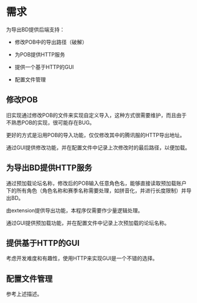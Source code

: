 # 需求

为导出BD提供后端支持：

- 修改POB中的导出路径（破解）

- 为POB提供HTTP服务
- 提供一个基于HTTP的GUI
- 配置文件管理

## 修改POB

旧实现通过修改POB的文件来实现自定义导入，这种方式很需要维护，而且由于不熟悉POB的实现，很可能存在BUG。

更好的方式是沿用POB的导入功能，仅仅修改其中的腾讯服的HTTP导出地址。

通过GUI提供修改功能，并在配置文件中记录上次修改时的最后路径，以便加载。

## 为导出BD提供HTTP服务

通过预加载论坛名称，修改后的POB输入任意角色名，能够直接读取预加载账户下的所有角色（角色名称和赛季名称需要处理，如拼音化，并进行长度限制）并导出BD。

由extension提供导出功能，本程序仅需要作少量逻辑处理。

通过GUI提供预加载功能，并在配置文件中记录上次预加载的论坛名称。

## 提供基于HTTP的GUI

考虑开发难度和有趣性，使用HTTP来实现GUI是一个不错的选择。

## 配置文件管理

参考上述描述。
